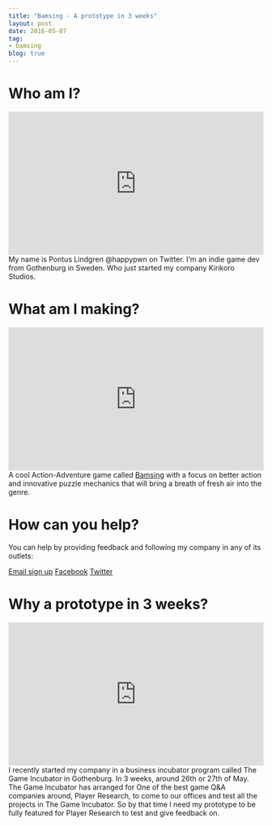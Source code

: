 ```yaml
---
title: "Bamsing - A prototype in 3 weeks"
layout: post
date: 2016-05-07
tag:
- bamsing
blog: true
---
```

# Who am I?
<div style='position:relative;padding-bottom:calc(100% / 1.78)'><iframe src='https://gfycat.com/ifr/PreciousBlondAplomadofalcon' frameborder='0' scrolling='no' width='100%' height='100%'
style='position:absolute;top:0;left:0;' allowfullscreen></iframe></div>
My name is Pontus Lindgren @happypwn on Twitter. I'm an indie game dev from Gothenburg in Sweden. Who just started my company Kirikoro Studios.

# What am I making?
<div style='position:relative;padding-bottom:calc(100% / 1.78)'><iframe src='https://gfycat.com/ifr/EvilSphericalAmericangoldfinch' frameborder='0' scrolling='no' width='100%' height='100%' style='position:absolute;top:0;left:0;' allowfullscreen></iframe></div>
A cool Action-Adventure game called <a href="bamsing.com">Bamsing</a> with a focus on better action and innovative puzzle mechanics that will bring a breath of fresh air into the genre.

# How can you help?
You can help by providing feedback and following my company in any of its outlets:

<a href="http://eepurl.com/b0UUhj">Email sign up</a>
<a href="Facebook.com/kirikorostudios">Facebook</a>
<a href="twitter.com/happypwn">Twitter</a>


# Why a prototype in 3 weeks?
<div style='position:relative;padding-bottom:calc(100% / 1.78)'><iframe src='https://gfycat.com/ifr/HardUnrulyAnglerfish' frameborder='0' scrolling='no' width='100%' height='100%' style='position:absolute;top:0;left:0;' allowfullscreen></iframe></div>
I recently started my company in a business incubator program called The Game Incubator in Gothenburg.
In 3 weeks, around 26th or 27th of May. The Game Incubator has arranged for One of the best game Q&A companies around, Player Research, to come to our offices and test all the projects in The Game Incubator. So by that time I need my prototype to be fully featured for Player Research to test and give feedback on.
